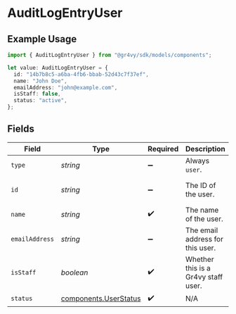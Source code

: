 # AuditLogEntryUser

## Example Usage

```typescript
import { AuditLogEntryUser } from "@gr4vy/sdk/models/components";

let value: AuditLogEntryUser = {
  id: "14b7b8c5-a6ba-4fb6-bbab-52d43c7f37ef",
  name: "John Doe",
  emailAddress: "john@example.com",
  isStaff: false,
  status: "active",
};
```

## Fields

| Field                                                          | Type                                                           | Required                                                       | Description                                                    | Example                                                        |
| -------------------------------------------------------------- | -------------------------------------------------------------- | -------------------------------------------------------------- | -------------------------------------------------------------- | -------------------------------------------------------------- |
| `type`                                                         | *string*                                                       | :heavy_minus_sign:                                             | Always `user`.                                                 | user                                                           |
| `id`                                                           | *string*                                                       | :heavy_minus_sign:                                             | The ID of the user.                                            | 14b7b8c5-a6ba-4fb6-bbab-52d43c7f37ef                           |
| `name`                                                         | *string*                                                       | :heavy_check_mark:                                             | The name of the user.                                          | John Doe                                                       |
| `emailAddress`                                                 | *string*                                                       | :heavy_minus_sign:                                             | The email address for this user.                               | john@example.com                                               |
| `isStaff`                                                      | *boolean*                                                      | :heavy_check_mark:                                             | Whether this is a Gr4vy staff user.                            | false                                                          |
| `status`                                                       | [components.UserStatus](../../models/components/userstatus.md) | :heavy_check_mark:                                             | N/A                                                            |                                                                |